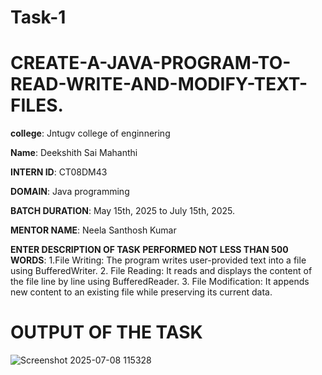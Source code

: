# Task-1
# CREATE-A-JAVA-PROGRAM-TO-READ-WRITE-AND-MODIFY-TEXT-FILES.

**college**: Jntugv college of enginnering

**Name**: Deekshith Sai Mahanthi

**INTERN ID**: CT08DM43

**DOMAIN**: Java programming

**BATCH DURATION**: May 15th, 2025 to July 15th, 2025.

**MENTOR NAME**: Neela Santhosh Kumar

**ENTER DESCRIPTION OF TASK PERFORMED NOT LESS THAN 500 WORDS**: 1.File Writing: The program writes user-provided text into a file using BufferedWriter.
2. File Reading: It reads and displays the content of the file line by line using BufferedReader.
3. File Modification: It appends new content to an existing file while preserving its current data.

# OUTPUT OF THE TASK
 ![Screenshot 2025-07-08 115328](https://github.com/user-attachments/assets/b4cedb0f-da83-44d0-8055-282556fe5a1a)
